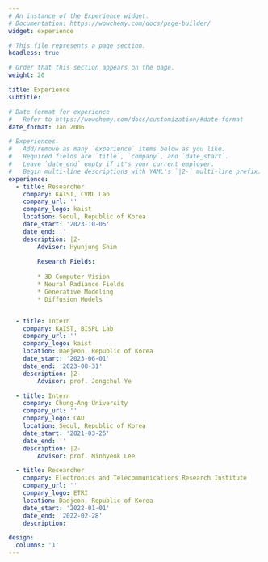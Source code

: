 ```yaml
---
# An instance of the Experience widget.
# Documentation: https://wowchemy.com/docs/page-builder/
widget: experience

# This file represents a page section.
headless: true

# Order that this section appears on the page.
weight: 20

title: Experience
subtitle:

# Date format for experience
#   Refer to https://wowchemy.com/docs/customization/#date-format
date_format: Jan 2006

# Experiences.
#   Add/remove as many `experience` items below as you like.
#   Required fields are `title`, `company`, and `date_start`.
#   Leave `date_end` empty if it's your current employer.
#   Begin multi-line descriptions with YAML's `|2-` multi-line prefix.
experience:
  - title: Researcher
    company: KAIST, CVML Lab
    company_url: ''
    company_logo: kaist
    location: Seoul, Republic of Korea
    date_start: '2023-10-05'
    date_end: ''
    description: |2-
        Advisor: Hyunjung Shim
    
        Research Fields:
        
        * 3D Computer Vision
        * Neural Radiance Fields
        * Generative Modeling
        * Diffusion Models


  - title: Intern
    company: KAIST, BISPL Lab
    company_url: ''
    company_logo: kaist
    location: Daejeon, Republic of Korea
    date_start: '2023-06-01'
    date_end: '2023-08-31'
    description: |2-
        Advisor: prof. Jongchul Ye

  - title: Intern
    company: Chung-Ang University
    company_url: ''
    company_logo: CAU
    location: Seoul, Republic of Korea
    date_start: '2021-03-25'
    date_end: ''
    description: |2-
        Advisor: prof. Minhyeok Lee

  - title: Researcher
    company: Electronics and Telecommunications Research Institute
    company_url: ''
    company_logo: ETRI
    location: Daejeon, Republic of Korea
    date_start: '2022-01-01'
    date_end: '2022-02-28'
    description: 

design:
  columns: '1'
---
```

